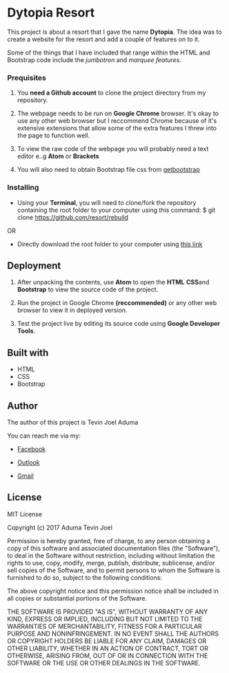 # Dytopia Resort
This project is about a resort that I gave the name **Dytopia**. The idea was to create a website for the resort and add a couple of features on to it.

Some of the things that I have included that range within the HTML and Bootstrap code include the *jumbotron* and *marquee features*.

### Prequisites
1. You **need a Github account** to clone the project directory from my repository.

1. The webpage needs to be run on **Google Chrome** browser. It's okay to use any other web browser but I reccommend Chrome because of it's extensive extensions that allow some of the extra features I threw into the page to function well.

1. To view the raw code of the webpage you will probably need a text editor e..g **Atom** or **Brackets**

1. You will also need to obtain Bootstrap file css from [getbootstrap](http://getbootstrap.com/)


### Installing
* Using your **Terminal**, you will need to clone/fork the repository containing the root folder to your computer using this command: $ git clone https://github.com/resort/rebuild

OR

* Directly download the root folder to your computer using [this link](https://github.com/kurosakiaduma/resort/archive/master.zip)

## Deployment
1. After unpacking the contents, use **Atom** to open the **HTML** **CSS**and **Bootstrap** to view the source code of the project.

1. Run the project in Google Chrome **(reccommended)** or any other web browser to view it in deployed version.

1. Test the project live by editing its source code using **Google Developer Tools**.

## Built with
* HTML
* CSS
* Bootstrap

## Author
The author of this project is Tevin Joel Aduma

You can reach me via my:
* [Facebook](https://facebook.com/taduma)

* [Outlook](mailto:tevin74@live.com)

* [Gmail](mailto:kurosakiaduma@gmail.com)

## License
MIT License

Copyright (c) 2017
Aduma Tevin Joel

Permission is hereby granted, free of charge, to any person obtaining a copy
of this software and associated documentation files (the "Software"), to deal
in the Software without restriction, including without limitation the rights
to use, copy, modify, merge, publish, distribute, sublicense, and/or sell
copies of the Software, and to permit persons to whom the Software is
furnished to do so, subject to the following conditions:

The above copyright notice and this permission notice shall be included in all
copies or substantial portions of the Software.

THE SOFTWARE IS PROVIDED "AS IS", WITHOUT WARRANTY OF ANY KIND, EXPRESS OR
IMPLIED, INCLUDING BUT NOT LIMITED TO THE WARRANTIES OF MERCHANTABILITY,
FITNESS FOR A PARTICULAR PURPOSE AND NONINFRINGEMENT. IN NO EVENT SHALL THE
AUTHORS OR COPYRIGHT HOLDERS BE LIABLE FOR ANY CLAIM, DAMAGES OR OTHER
LIABILITY, WHETHER IN AN ACTION OF CONTRACT, TORT OR OTHERWISE, ARISING FROM,
OUT OF OR IN CONNECTION WITH THE SOFTWARE OR THE USE OR OTHER DEALINGS IN THE
SOFTWARE.
